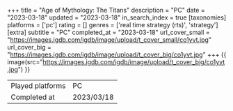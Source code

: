 +++
title = "Age of Mythology: The Titans"
description = "PC"
date = "2023-03-18"
updated = "2023-03-18"
in_search_index = true
[taxonomies]
platforms = ['pc']
rating = []
genres = ['real time strategy (rts)', 'strategy']
[extra]
subtitle = "PC"
completed_at = "2023-03-18"
url_cover_small = "https://images.igdb.com/igdb/image/upload/t_cover_small/co1yvt.jpg"
url_cover_big = "https://images.igdb.com/igdb/image/upload/t_cover_big/co1yvt.jpg"
+++
{{ image(src="https://images.igdb.com/igdb/image/upload/t_cover_big/co1yvt.jpg") }}

|              |            |
| ------------ | ---------- |
| Played platforms    | PC |
| Completed at | 2023/03/18 |

